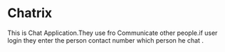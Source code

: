 # Chatrix
This is Chat Application.They use fro Communicate other people.if user login they enter  the person contact number which person he chat .

